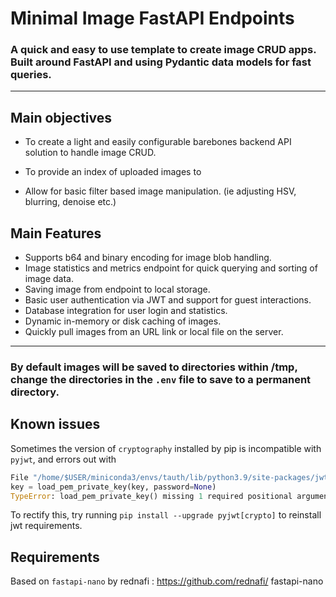# Minimal Image FastAPI Endpoints

### A quick and easy to use template to create image CRUD apps. Built around FastAPI and using Pydantic data models for fast queries. 

---

## Main objectives

- To create a light and easily configurable barebones backend API solution to handle image CRUD.

- To provide an index of uploaded images to 

- Allow for basic filter based image manipulation. (ie adjusting HSV, blurring, denoise etc.)

## Main Features

- Supports b64 and binary encoding for image blob handling.
- Image statistics and metrics endpoint for quick querying and sorting of image data.
- Saving image from endpoint to local storage.  
- Basic user authentication via JWT and support for guest interactions.
- Database integration for user login and statistics.
- Dynamic in-memory or disk caching of images.
- Quickly pull images from an URL link or local file on the server.

---
### **By default images will be saved to directories within /tmp, change the directories in the `.env` file to save to a permanent directory.**
## Known issues

Sometimes the version of `cryptography` installed by pip is incompatible with `pyjwt`, and errors out with
```python
File "/home/$USER/miniconda3/envs/tauth/lib/python3.9/site-packages/jwt/algorithms.py", line 262, in prepare_key
key = load_pem_private_key(key, password=None)
TypeError: load_pem_private_key() missing 1 required positional argument:'backend'
```
To rectify this, try running `pip install --upgrade pyjwt[crypto]` to reinstall jwt requirements.

## Requirements

Based on `fastapi-nano` by rednafi : https://github.com/rednafi/
fastapi-nano